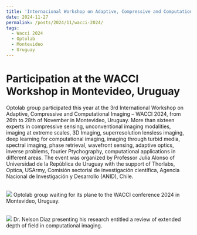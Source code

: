 ```yaml
---
title: 'Internacional Workshop on Adaptive, Compressive and Computational Imaging – WACCI 2024'
date: 2024-11-27
permalink: /posts/2024/11/wacci-2024/
tags:
  - Wacci 2024
  - Optolab
  - Montevideo
  - Uruguay
---
```


Participation at the WACCI Workshop in Montevideo, Uruguay
======

Optolab group participated this year at the 3rd International Workshop on Adaptive, Compressive and Computational Imaging – WACCI 2024, from 26th to 28th of November in Montevideo, Uruguay. More than sixteen experts in compressive sensing, unconventional imaging modalities, imaging at extreme scales, 3D Imaging, superresolution lensless imaging, deep learning for computational imaging, imaging through turbid media, spectral imaging, phase retrieval, wavefront sensing, adaptive optics, inverse problems, fourier Ptychography, computational applications in different areas. The event was organized by Professor Julia Alonso of Universidad de la República de Uruguay with the support of Thorlabs, Optica, USArmy, Comisión sectorial de investigación científica, Agencia Nacional de Investigación y Desarrollo (ANID), Chile.

<br/><img src='/images/wacci2024.jpg'>
Optolab group waiting for its plane to the WACCI conference 2024 in Montevideo, Uruguay.

<br/><img src='/images/wacci2024-EDoF.JPG'>
Dr. Nelson Diaz presenting his research entitled a review of extended depth of field in computational imaging.
